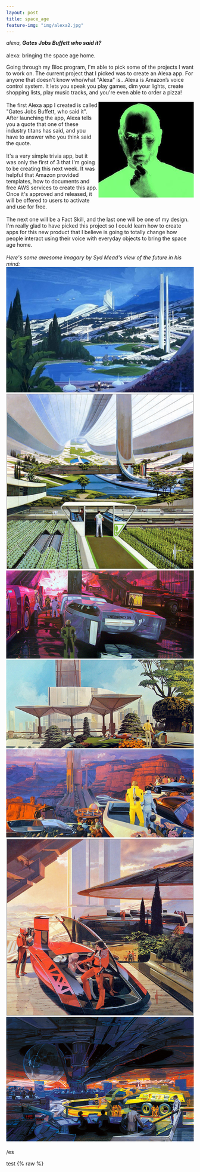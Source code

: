 ```yaml
---
layout: post
title: space_age
feature-img: "img/alexa2.jpg"
---
```


<em>alexa,<strong> Gates Jobs Buffett who said it?</strong></em> 
<br>
<br>
alexa: bringing the space age home.

Going through my Bloc program, I'm able to pick some of the projects I want to work on. The current
project that I picked was to create an Alexa app. For anyone that doesn't know who/what "Alexa" is...Alexa
is Amazon’s voice control system. It lets you speak you play games, dim your lights, create shopping lists, play music tracks,
and you're even able to order a pizza!
<br>
<br>
<img src="/img/jobs_half.jpg" align="right">
The first Alexa app I created is called "Gates Jobs Buffett, who said it". After launching the app,
Alexa tells you a quote that one of these industry titans has said, and you have to answer who you 
think said the quote.
<br>
<br>
It's a very simple trivia app, but it was only the first of 3 that I'm going to be creating this next week. It
was helpful that Amazon provided templates, how to documents and free AWS services to create this app. Once it's 
approved and released, it will be offered to users to activate and use for free.
<br>
<br>
The next one will be a Fact Skill, and the last one will be one of my design. I'm really glad to have 
picked this project so I could learn how to create apps for this new product that I believe is going to
totally change how people interact using their voice with everyday objects to bring the space age home.
<br>
<br>
<em>Here's some awesome imagary by Syd Mead's view of the future in his mind:</em>
<br>
<img src="/img/syd_mead-original.jpg">
<img src="/img/original1.jpg">
<img src="/img/original3.jpg">
<img src="/img/original4.jpg">
<img src="/img/original5.jpg">
<img src="/img/original6.jpg">
<img src="/img/original2.jpg">
<br>
<br>
/es

test
{% raw %}